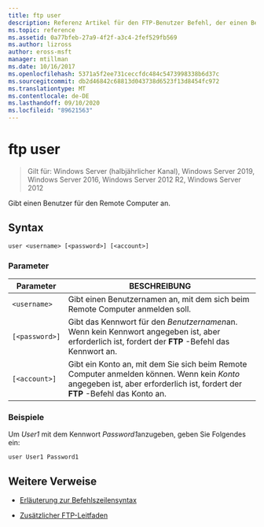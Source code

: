 ```yaml
---
title: ftp user
description: Referenz Artikel für den FTP-Benutzer Befehl, der einen Benutzer für den Remote Computer angibt.
ms.topic: reference
ms.assetid: 0a77bfeb-27a9-4f2f-a3c4-2fef529fb569
ms.author: lizross
author: eross-msft
manager: mtillman
ms.date: 10/16/2017
ms.openlocfilehash: 5371a5f2ee731ceccfdc484c5473998338b6d37c
ms.sourcegitcommit: db2d46842c68813d043738d6523f13d8454fc972
ms.translationtype: MT
ms.contentlocale: de-DE
ms.lasthandoff: 09/10/2020
ms.locfileid: "89621563"
---
```

# <a name="ftp-user"></a>ftp user

> Gilt für: Windows Server (halbjährlicher Kanal), Windows Server 2019, Windows Server 2016, Windows Server 2012 R2, Windows Server 2012

Gibt einen Benutzer für den Remote Computer an.

## <a name="syntax"></a>Syntax

```
user <username> [<password>] [<account>]
```

### <a name="parameters"></a>Parameter

| Parameter | BESCHREIBUNG |
| --------- | ----------- |
| `<username>` | Gibt einen Benutzernamen an, mit dem sich beim Remote Computer anmelden soll. |
| `[<password>]` | Gibt das Kennwort für den *Benutzernamen*an. Wenn kein Kennwort angegeben ist, aber erforderlich ist, fordert der **FTP** -Befehl das Kennwort an. |
| `[<account>]` | Gibt ein Konto an, mit dem Sie sich beim Remote Computer anmelden können. Wenn kein *Konto* angegeben ist, aber erforderlich ist, fordert der **FTP** -Befehl das Konto an. |

### <a name="examples"></a>Beispiele

Um *User1* mit dem Kennwort *Password1*anzugeben, geben Sie Folgendes ein:

```
user User1 Password1
```

## <a name="additional-references"></a>Weitere Verweise

- [Erläuterung zur Befehlszeilensyntax](command-line-syntax-key.md)

- [Zusätzlicher FTP-Leitfaden](/previous-versions/orphan-topics/ws.10/cc756013(v=ws.10))
